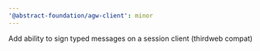 ```yaml
---
'@abstract-foundation/agw-client': minor
---
```


Add ability to sign typed messages on a session client (thirdweb compat)

